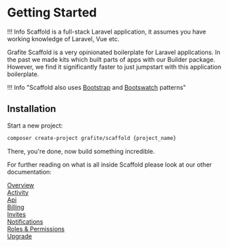 # Getting Started

!!! Info
    Scaffold is a full-stack Laravel application, it assumes you have working knowledge of Laravel, Vue etc.

Grafite Scaffold is a very opinionated boilerplate for Laravel applications. In the past we made kits which built parts of apps with our Builder package. However, we find it significantly faster to just jumpstart with this application boilerplate.

!!! Info "Scaffold also uses [Bootstrap](https://getbootstrap.com) and [Bootswatch](https://bootswatch.com) patterns"

## Installation

Start a new project:

```bash
composer create-project grafite/scaffold {project_name}
```

There, you're done, now build something incredible.

For further reading on what is all inside Scaffold please look at our other documentation:

[Overview](/scaffold/overview) <br>
[Activity](/scaffold/activity) <br>
[Api](/scaffold/api) <br>
[Billing](/scaffold/billing) <br>
[Invites](/scaffold/invites) <br>
[Notifications](/scaffold/notifications) <br>
[Roles & Permissions](/scaffold/roles_permissions) <br>
[Upgrade](/scaffold/upgrade) <br>

